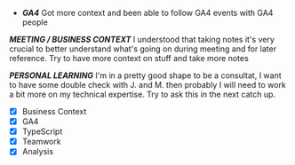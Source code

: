 - ***GA4*** Got more context and been able to follow GA4 events with GA4 people

***MEETING / BUSINESS CONTEXT*** I understood that taking notes it's very crucial to better understand what's going on during meeting and for later reference. Try to have more context on stuff and take more notes

***PERSONAL LEARNING*** I'm in a pretty good shape to be a consultat, I want to have some double check with J. and M. then probably I will need to work a bit more on my technical expertise. Try to ask this in the next catch up.


  - [x] Business Context
  - [x] GA4
  - [x] TypeScript
  - [x] Teamwork
  - [x] Analysis
